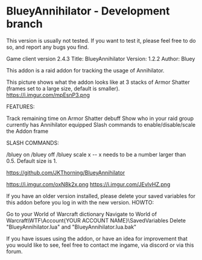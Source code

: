 # BlueyAnnihilator - Development branch
This version is usually not tested. If you want to test it, please feel free to do so, and report any bugs you find.

Game client version 2.4.3
Title: BlueyAnnihilator
Version: 1.2.2
Author: Bluey

This addon is a raid addon for tracking the usage of Annihilator.

This picture shows what the addon looks like at 3 stacks of Armor Shatter (frames set to a large size, default is smaller).
https://i.imgur.com/mpEsnP3.png

FEATURES:

Track remaining time on Armor Shatter debuff
Show who in your raid group currently has Annihilator equipped
Slash commands to enable/disable/scale the Addon frame


SLASH COMMANDS:

/bluey on
/bluey off
/bluey scale x -- x needs to be a number larger than 0.5. Default size is 1.


https://github.com/JKThorning/BlueyAnnihilator

https://i.imgur.com/oxN8k2x.png
https://i.imgur.com/JEvlvHZ.png

If you have an older version installed, please delete your saved variables for this addon before you log in with the new version. 
HOWTO:

Go to your World of Warcraft dictionary
Navigate to World of Warcraft\WTF\Account\{YOUR ACCOUNT NAME}\SavedVariables
Delete "BlueyAnnihilator.lua" and "BlueyAnnihilator.lua.bak"


If you have issues using the addon, or have an idea for improvement that you would like to see, feel free to contact me ingame, via discord  or via this forum.